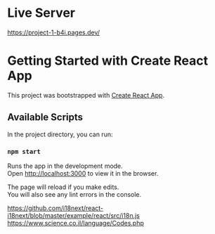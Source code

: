 # Live Server
https://project-1-b4i.pages.dev/

# Getting Started with Create React App

This project was bootstrapped with
[Create React App](https://github.com/facebook/create-react-app).

## Available Scripts

In the project directory, you can run:

### `npm start`

Runs the app in the development mode.\
Open [http://localhost:3000](http://localhost:3000) to view it in the browser.

The page will reload if you make edits.\
You will also see any lint errors in the console.

https://github.com/i18next/react-i18next/blob/master/example/react/src/i18n.js
https://www.science.co.il/language/Codes.php

